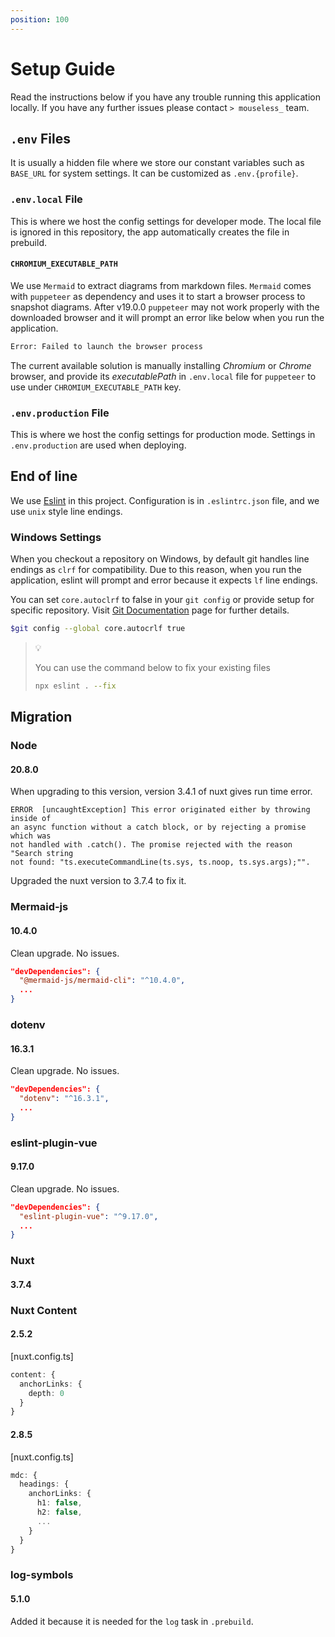 ```yaml
---
position: 100
---
```


# Setup Guide

Read the instructions below if you have any trouble running this application
locally. If you have any further issues please contact `> mouseless_` team.

## `.env` Files

It is usually a hidden file where we store our constant variables such as
`BASE_URL` for system settings. It can be customized as `.env.{profile}`.

### `.env.local` File

This is where we host the config settings for developer mode. The local file
is ignored in this repository, the app automatically creates the file in
prebuild.

#### `CHROMIUM_EXECUTABLE_PATH`

We use `Mermaid` to extract diagrams from markdown files. `Mermaid` comes with
`puppeteer` as dependency and uses it to start a browser process to snapshot
diagrams. After v19.0.0 `puppeteer` may not work properly with the downloaded
browser and it will prompt an error like below when you run the application.

```bash
Error: Failed to launch the browser process
```

The current available solution is manually installing _Chromium_ or _Chrome_
browser, and provide its _executablePath_ in `.env.local` file for `puppeteer`
to use under `CHROMIUM_EXECUTABLE_PATH` key.

### `.env.production` File

This is where we host the config settings for production mode. Settings in
`.env.production` are used when deploying.

## End of line

We use [Eslint][2] in this project. Configuration is in `.eslintrc.json`
file, and we use `unix` style line endings.

### Windows Settings

When you checkout a repository on Windows, by default git handles line endings
as `clrf` for compatibility. Due to this reason, when you run the application,
eslint will prompt and error because it expects `lf` line endings.

You can set `core.autoclrf` to false in your `git config` or provide setup for
specific repository. Visit [Git Documentation][1] page for further details.

```bash
$git config --global core.autocrlf true
```

> :bulb:
>
> You can use the command below to fix your existing files
>
> ```bash
> npx eslint . --fix
> ```

## Migration

### Node

#### 20.8.0

When upgrading to this version, version 3.4.1 of nuxt gives run time error.

```log
ERROR  [uncaughtException] This error originated either by throwing inside of
an async function without a catch block, or by rejecting a promise which was
not handled with .catch(). The promise rejected with the reason "Search string
not found: "ts.executeCommandLine(ts.sys, ts.noop, ts.sys.args);"".
```

Upgraded the nuxt version to 3.7.4 to fix it.

### Mermaid-js

#### 10.4.0

Clean upgrade. No issues.

```json
"devDependencies": {
  "@mermaid-js/mermaid-cli": "^10.4.0",
  ...
}
```

### dotenv

#### 16.3.1

Clean upgrade. No issues.

```json
"devDependencies": {
  "dotenv": "^16.3.1",
  ...
}
```

### eslint-plugin-vue

#### 9.17.0

Clean upgrade. No issues.

```json
"devDependencies": {
  "eslint-plugin-vue": "^9.17.0",
  ...
}
```

### Nuxt

#### 3.7.4

### Nuxt Content

#### 2.5.2

[nuxt.config.ts]
```ts
content: {
  anchorLinks: {
    depth: 0
  }
}
```

#### 2.8.5

[nuxt.config.ts]
```ts
mdc: {
  headings: {
    anchorLinks: {
      h1: false,
      h2: false,
      ...
    }
  }
}
```

### log-symbols

#### 5.1.0

Added it because it is needed for the `log` task in `.prebuild`.

[1]:<https://docs.github.com/en/get-started/getting-started-with-git/configuring-git-to-handle-line-endings> "configuring-git-to-handle-line-endings"
[2]:<https://eslint.org/> "eslint.org"
